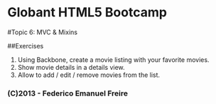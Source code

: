 Globant HTML5 Bootcamp
======================

#Topic 6: MVC & Mixins

##Exercises
1. Using Backbone, create a movie listing with your favorite movies.
1. Show movie details in a details view.
1. Allow to add / edit / remove movies from the list.


### (C)2013 - Federico Emanuel Freire